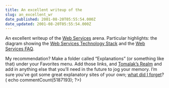 ```yaml
---
title: An excellent writeup of the
slug: an_excellent_wr
date_published: 2001-08-20T05:55:54.000Z
date_updated: 2001-08-20T05:55:54.000Z
---
```


An excellent writeup of the [Web Services](http://www.stencilgroup.com/ideas_scope_200106wsdefined.html) arena. Particular highlights: the diagram showing the [Web Services Technology Stack](http://www.stencilgroup.com/ideas_scope_200106wsdefined.html#wsstack) and the [Web Services FAQ](http://www.stencilgroup.com/ideas_scope_200106wsdefined.html#wsfaq).

My recommendation? Make a folder called “Explanations” (or something like that) under your Favorites menu. Add those links, and [Tomalak’s Realm](http://www.tomalak.org) and add in anything else that you’ll need in the future to jog your memory. I’m sure you’ve got some great explanatory sites of your own; [what did I forget](javascript:viewComments(5187193))? ( echo commentCount(5187193); ?>)
